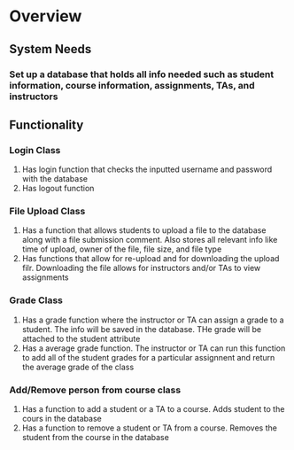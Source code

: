 # Overview

## System Needs
### Set up a database that holds all info needed such as student information, course information, assignments, TAs, and instructors

## Functionality

### Login Class
  1. Has login function that checks the inputted username and password with the database
  2. Has logout function
  
### File Upload Class
  1. Has a function that allows students to upload a file to the database along with a file submission comment. Also stores all relevant info like time of upload, owner of the file, file size, and file type
  2. Has functions that allow for re-upload and for downloading the upload filr. Downloading the file allows for instructors and/or TAs to view assignments
  
### Grade Class
  1. Has a grade function where the instructor or TA can assign a grade to a student. The info will be saved in the database. THe grade will be attached to the student attribute
  2. Has a average grade function. The instructor or TA can run this function to add all of the student grades for a particular assignnent and return the average grade of the class
  
### Add/Remove person from course class
  1. Has a function to add a student or a TA to a course. Adds student to the cours in the database
  2. Has a function to remove a student or TA from a course. Removes the student from the course in the database
